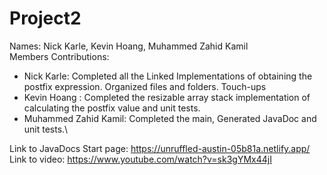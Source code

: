 # Project2
Names: Nick Karle, Kevin Hoang, Muhammed Zahid Kamil\
Members Contributions:
  - Nick Karle: Completed all the Linked Implementations of obtaining the postfix expression. Organized files and folders. Touch-ups
  - Kevin Hoang : Completed the resizable array stack implementation of calculating the postfix value and  unit tests.
  - Muhammed Zahid Kamil: Completed the main, Generated JavaDoc and unit tests.\

Link to JavaDocs Start page: https://unruffled-austin-05b81a.netlify.app/ \
Link to video: https://www.youtube.com/watch?v=sk3gYMx44jI
